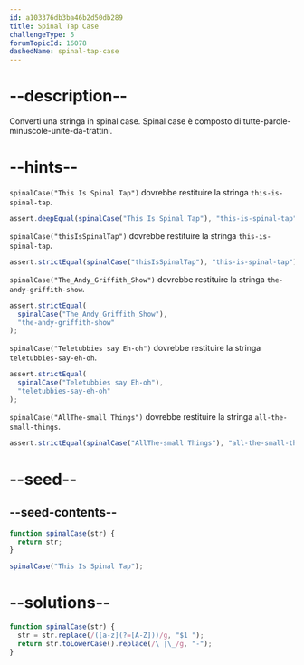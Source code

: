 ```yaml
---
id: a103376db3ba46b2d50db289
title: Spinal Tap Case
challengeType: 5
forumTopicId: 16078
dashedName: spinal-tap-case
---
```


# --description--

Converti una stringa in spinal case. Spinal case è composto di tutte-parole-minuscole-unite-da-trattini.

# --hints--

`spinalCase("This Is Spinal Tap")` dovrebbe restituire la stringa `this-is-spinal-tap`.

```js
assert.deepEqual(spinalCase("This Is Spinal Tap"), "this-is-spinal-tap");
```

`spinalCase("thisIsSpinalTap")` dovrebbe restituire la stringa `this-is-spinal-tap`.

```js
assert.strictEqual(spinalCase("thisIsSpinalTap"), "this-is-spinal-tap");
```

`spinalCase("The_Andy_Griffith_Show")` dovrebbe restituire la stringa `the-andy-griffith-show`.

```js
assert.strictEqual(
  spinalCase("The_Andy_Griffith_Show"),
  "the-andy-griffith-show"
);
```

`spinalCase("Teletubbies say Eh-oh")` dovrebbe restituire la stringa `teletubbies-say-eh-oh`.

```js
assert.strictEqual(
  spinalCase("Teletubbies say Eh-oh"),
  "teletubbies-say-eh-oh"
);
```

`spinalCase("AllThe-small Things")` dovrebbe restituire la stringa `all-the-small-things`.

```js
assert.strictEqual(spinalCase("AllThe-small Things"), "all-the-small-things");
```

# --seed--

## --seed-contents--

```js
function spinalCase(str) {
  return str;
}

spinalCase("This Is Spinal Tap");
```

# --solutions--

```js
function spinalCase(str) {
  str = str.replace(/([a-z](?=[A-Z]))/g, "$1 ");
  return str.toLowerCase().replace(/\ |\_/g, "-");
}
```
